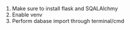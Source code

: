 1. Make sure to install flask and SQALAlchmy
2. Enable venv
3. Perform dabase import through terminal/cmd
